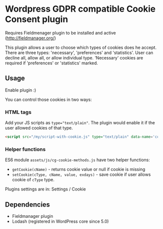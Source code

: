 # Wordpress GDPR compatible Cookie Consent plugin

Requires Fieldmenager plugin to be installed and active
(http://fieldmanager.org/)

This plugin allows a user to choose which types of cookies does he accept. There are three types: 'necessary', 'preferences' and 'statistics'. User can decline all, allow all, or allow individual type. 'Necessary' cookies are required if 'preferences' or 'statistics' marked.

## Usage

Enable plugin :)

You can control those cookies in two ways:

### HTML tags

Add your JS scripts as `type="text/plain"`. The plugin would enable it if the user allowed cookies of that type.

```html
<script src="/my/script-with-cookie.js" type="text/plain" data-name='cookie_necessary'></script>
```

### Helper functions

ES6 module `assets/js/cg-cookie-methods.js` have two helper functions:

* `getCookie(cName)` - returns cookie value or null if cookie is missing
* `setCookie(cType, cName, value, exdays)` - save cookie if user allows cookie of `cType` type.

Plugins settings are in: Settings / Cookie

## Dependencies

- Fieldmanager plugin
- Lodash (registered in WordPress core since 5.0)
